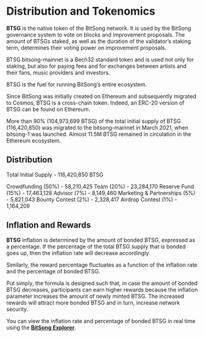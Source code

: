 # Distribution and Tokenomics

**BTSG** is the native token of the BitSong network. It is used by the BitSong governance system to vote on blocks and improvement proposals. The amount of BTSGs staked, as well as the duration of the validator’s staking term, determines their voting power on improvement proposals.

BTSG bitsong-mainnet is a Bech32 standard token and is used not only for staking, but also for paying fees and for exchanges between artists and their fans, music providers and investors.

BTSG is the fuel for running BitSong’s entire ecosystem.

Since BitSong was initially created on Ethereum and subsequently migrated to Cosmos, BTSG is a cross-chain token. Indeed, an ERC-20 version of BTSG can be found on Ethereum.

More than 90% (104,973,699 BTSG) of the total initial supply of BTSG (116,420,850) was migrated to the bitsong-mainnet in March 2021, when bitsong-1 was launched. Almost 11.5M BTSG remained in circulation in the Ethereum ecosystem.

## Distribution

Total Initial Supply - 116,420,850 BTSG

Crowdfunding (50%) - 58,210,425 Team (20%) - 23,284,170 Reserve Fund (15%) - 17,463,128 Advisor (7%) - 8,149,460 Marketing & Partnerships (5%) - 5,821,043 Bounty Contest (2%) - 2,328,417 Airdrop Contest (1%) - 1,164,209

## Inflation and Rewards

**BTSG** inflation is determined by the amount of bonded BTSG, expressed as a percentage. If the percentage of the total BTSG supply that is bonded goes up, then the inflation rate will decrease accordingly.

Similarly, the reward percentage fluctuates as a function of the inflation rate and the percentage of bonded BTSG.

Put simply, the formula is designed such that, in case the amount of bonded BTSG decreases, participants can earn higher rewards because the inflation parameter increases the amount of newly minted BTSG. The increased rewards will attract more bonded BTSG and in turn, increase network security.

You can view the inflation rate and percentage of bonded BTSG in real time using the [**BitSong Explorer**](https://bitsong.bigdipper.live).
